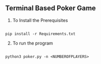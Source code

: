 ## Terminal Based Poker Game

1. To Install the Prerequisites

```

pip install -r Requirements.txt

```

2. To run the program

```

python3 poker.py -n <NUMBEROFPLAYERS>

```
